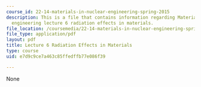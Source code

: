 ```yaml
---
course_id: 22-14-materials-in-nuclear-engineering-spring-2015
description: This is a file that contains information regarding Materials in nuclear
  engineering lecture 6 radiation effects in materials.
file_location: /coursemedia/22-14-materials-in-nuclear-engineering-spring-2015/e7d9c9ce7a463c85ffedffb77e086f39_MIT22_14S15_Lecture6.pdf
file_type: application/pdf
layout: pdf
title: Lecture 6 Radiation Effects in Materials
type: course
uid: e7d9c9ce7a463c85ffedffb77e086f39

---
```

None